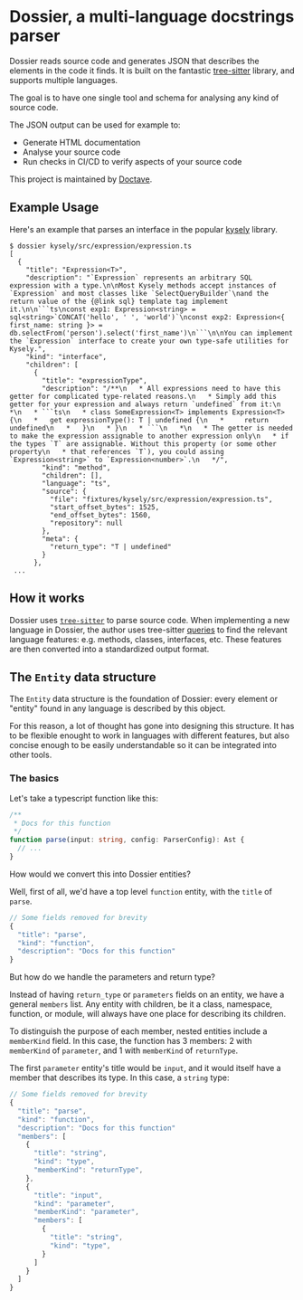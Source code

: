 # Dossier, a multi-language docstrings parser

Dossier reads source code and generates JSON that describes the elements in the code it finds. It is built on the fantastic [tree-sitter](https://tree-sitter.github.io/tree-sitter/) library, and supports multiple languages.

The goal is to have one single tool and schema for analysing any kind of source code.

The JSON output can be used for example to:

- Generate HTML documentation
- Analyse your source code
- Run checks in CI/CD to verify aspects of your source code

This project is maintained by [Doctave](https://www.doctave.com).

## Example Usage

Here's an example that parses an interface in the popular [kysely](https://kysely.dev/) library.

````
$ dossier kysely/src/expression/expression.ts
[
  {
    "title": "Expression<T>",
    "description": "`Expression` represents an arbitrary SQL expression with a type.\n\nMost Kysely methods accept instances of `Expression` and most classes like `SelectQueryBuilder`\nand the return value of the {@link sql} template tag implement it.\n\n```ts\nconst exp1: Expression<string> = sql<string>`CONCAT('hello', ' ', 'world')`\nconst exp2: Expression<{ first_name: string }> = db.selectFrom('person').select('first_name')\n```\n\nYou can implement the `Expression` interface to create your own type-safe utilities for Kysely.",
    "kind": "interface",
    "children": [
      {
        "title": "expressionType",
        "description": "/**\n   * All expressions need to have this getter for complicated type-related reasons.\n   * Simply add this getter for your expression and always return `undefined` from it:\n   *\n   * ```ts\n   * class SomeExpression<T> implements Expression<T> {\n   *   get expressionType(): T | undefined {\n   *     return undefined\n   *   }\n   * }\n   * ```\n   *\n   * The getter is needed to make the expression assignable to another expression only\n   * if the types `T` are assignable. Without this property (or some other property\n   * that references `T`), you could assing `Expression<string>` to `Expression<number>`.\n   */",
        "kind": "method",
        "children": [],
        "language": "ts",
        "source": {
          "file": "fixtures/kysely/src/expression/expression.ts",
          "start_offset_bytes": 1525,
          "end_offset_bytes": 1560,
          "repository": null
        },
        "meta": {
          "return_type": "T | undefined"
        }
      },
 ...
````

## How it works

Dossier uses [`tree-sitter`](https://tree-sitter.github.io/tree-sitter/) to parse source code. When implementing a new language in Dossier, the author uses tree-sitter [queries](https://tree-sitter.github.io/tree-sitter/using-parsers#pattern-matching-with-queries) to find the relevant language features: e.g. methods, classes, interfaces, etc. These features are then converted into a standardized output format.

## The `Entity` data structure

The `Entity` data structure is the foundation of Dossier: every element or "entity" found in any language is described by this object.

For this reason, a lot of thought has gone into designing this structure. It has to be flexible enought to work in languages with different features, but also concise enough to be easily understandable so it can be integrated into other tools.

### The basics

Let's take a typescript function like this:

```typescript
/**
 * Docs for this function
 */
function parse(input: string, config: ParserConfig): Ast {
  // ...
}
```

How would we convert this into Dossier entities?

Well, first of all, we'd have a top level `function` entity, with the `title` of `parse`.

```javascript
// Some fields removed for brevity
{
  "title": "parse",
  "kind": "function",
  "description": "Docs for this function"
}
```

But how do we handle the parameters and return type?

Instead of having `return_type` or `parameters` fields on an entity, we have a general `members` list. Any entity with children, be it a class, namespace, function, or module, will always have one place for describing its children.

To distinguish the purpose of each member, nested entities include a `memberKind` field. In this case, the function has 3 members: 2 with `memberKind` of `parameter`, and 1 with `memberKind` of `returnType`.

The first `parameter` entity's title would be `input`, and it would itself have a member that describes its type. In this case, a `string` type:

```javascript
// Some fields removed for brevity
{
  "title": "parse",
  "kind": "function",
  "description": "Docs for this function"
  "members": [
    {
      "title": "string",
      "kind": "type",
      "memberKind": "returnType",
    },
    {
      "title": "input",
      "kind": "parameter",
      "memberKind": "parameter",
      "members": [
        {
          "title": "string",
          "kind": "type",
        }
      ]
    }
  ]
}
```
